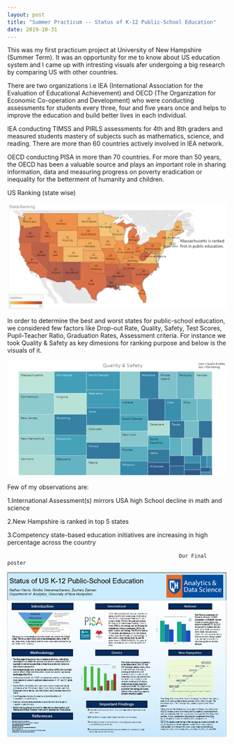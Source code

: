 ```yaml
---
layout: post
title: "Summer Practicum -- Status of K-12 Public-School Education"
date: 2019-10-31
---
```

This was my first practicum project at University of New Hampshire (Summer Term). It was an opportunity for me to know about US education system and I came up with intresting visuals afer undergoing a big research by comparing US with other countries. 

There are two organizations i.e IEA (International Association for the Evaluation of Educational Achievement) and OECD (The Organization for Economic Co-operation and Development) who were conducting assessments for students every three, four and five years once and helps to improve the education and build better lives in each individual.

IEA conducting TIMSS and PIRLS assessments for 4th and 8th graders and measured students mastery of subjects such as mathematics, science, and reading. There are more than 60 countries actively involved in IEA network.

OECD conducting PISA in more than 70 countries. For more than 50 years, the OECD has been a valuable source and plays an important role in sharing information, data and measuring progress on poverty eradication or inequality for the betterment of humanity and children.


US Ranking (state wise)

![Image](https://github.com/VeeramachaneniKumaraSindhu/VeeramachaneniKumaraSindhu.github.io/blob/master/images/US_Ranking.PNG?raw=true)

In order to determine the best and worst states for public-school education, we considered few factors like Drop-out Rate, Quality, Safety, Test Scores, Pupil-Teacher Ratio, Graduation Rates, Assessment criteria. For instance we took Quality & Safety as key dimesions for ranking purpose and below is the visuals of it.


![Image](https://github.com/VeeramachaneniKumaraSindhu/VeeramachaneniKumaraSindhu.github.io/blob/master/images/FactorWise.PNG?raw=true)



Few of my observations are:

1.International Assessment(s) mirrors USA high School decline in math and science

2.New Hampshire is ranked in top 5 states

3.Competency state-based education initiatives are increasing in high percentage across the country


                                                           Our Final poster
                                                         
![Image](https://github.com/VeeramachaneniKumaraSindhu/VeeramachaneniKumaraSindhu.github.io/blob/master/images/Summer_Practicum.PNG?raw=true)

